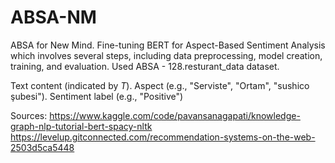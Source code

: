 # ABSA-NM
ABSA for New Mind.
Fine-tuning BERT for Aspect-Based Sentiment Analysis which involves several steps, including data preprocessing, model creation, training, and evaluation. 
Used ABSA - 128.resturant_data dataset.

Text content (indicated by $T$).
Aspect (e.g., "Serviste", "Ortam", "sushico şubesi").
Sentiment label (e.g., "Positive")

Sources:
https://www.kaggle.com/code/pavansanagapati/knowledge-graph-nlp-tutorial-bert-spacy-nltk 
https://levelup.gitconnected.com/recommendation-systems-on-the-web-2503d5ca5448 
